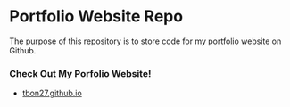 # Portfolio Website Repo


The purpose of this repository is to store code for my portfolio website on Github.

### Check Out My Porfolio Website!
- [tbon27.github.io](https://tbon27.github.io/)




